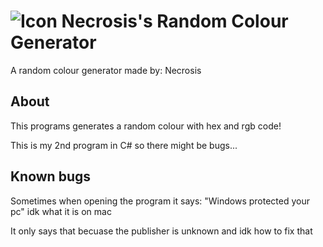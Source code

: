 # ![Icon](https://i.imgur.com/kbwOZST.png) Necrosis's Random Colour Generator
A random colour generator made by: Necrosis
## About
This programs generates a random colour with hex and rgb code!

This is my 2nd program in C# so there might be bugs...

## Known bugs
Sometimes when opening the program it says: "Windows protected your pc" idk what it is on mac

It only says that becuase the publisher is unknown and idk how to fix that

